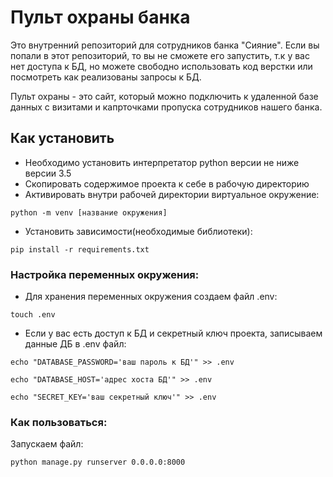 # Пульт охраны банка
Это внутренний репозиторий для сотрудников банка "Сияние". Если вы попали в этот репозиторий, то вы не сможете его запустить, т.к у вас нет доступа к БД, но можете свободно использовать код верстки или посмотреть как реализованы запросы к БД.

Пульт охраны - это сайт, который можно подключить к удаленной базе данных с визитами и капрточками пропуска сотрудников нашего банка.
## Как установить
* Необходимо установить интерпретатор python версии не ниже версии 3.5
* Cкопировать содержимое проекта к себе в рабочую директорию
* Активировать внутри рабочей директории виртуальное окружение:
```
python -m venv [название окружения]
```
* Установить зависимости(необходимые библиотеки):
```
pip install -r requirements.txt
```
### Настройка переменных окружения:
* Для хранения переменных окружения создаем файл .env:
```
touch .env
```
* Если у вас есть доступ к БД и секретный ключ проекта, записываем данные ДБ в .env файл:
```
echo "DATABASE_PASSWORD='ваш пароль к БД'" >> .env
```
```
echo "DATABASE_HOST='адрес хоста БД'" >> .env
```
```
echo "SECRET_KEY='ваш секретный ключ'" >> .env 
```
### Как пользоваться:
Запускаем файл:
```
python manage.py runserver 0.0.0.0:8000
```
